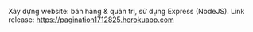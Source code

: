 Xây dựng website: bán hàng & quản trị, sử dụng Express (NodeJS).
Link release: https://pagination1712825.herokuapp.com
